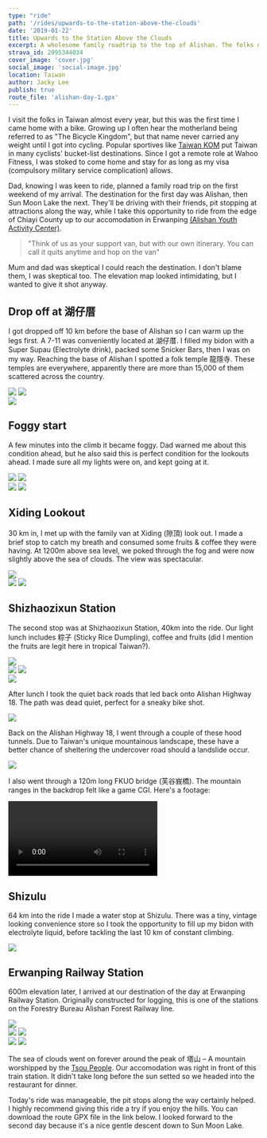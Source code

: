 ```yaml
---
type: "ride"
path: '/rides/upwards-to-the-station-above-the-clouds'
date: '2019-01-22'
title: Upwards to the Station Above the Clouds
excerpt: A wholesome family roadtrip to the top of Alishan. The folks drove while I took the opportunity to ride up the most scenic ride I've done yet.
strava_id: 2095344034
cover_image: 'cover.jpg'
social_image: 'social-image.jpg'
location: Taiwan
author: Jacky Lee
publish: true
route_file: 'alishan-day-1.gpx'
---
```


I visit the folks in Taiwan almost every year, but this was the first time I came home with a bike. Growing up I often hear the motherland being referred to as "The Bicycle Kingdom", but that name never carried any weight until I got into cycling. Popular sportives like [Taiwan KOM](https://www.velonews.com/2017/10/news/travel-taiwan-kom-challenge_450759/) put Taiwan in many cyclists' bucket-list destinations. Since I got a remote role at Wahoo Fitness, I was stoked to come home and stay for as long as my visa (compulsory military service complication) allows.

Dad, knowing I was keen to ride, planned a family road trip on the first weekend of my arrival. The destination for the first day was Alishan, then Sun Moon Lake the next. They'll be driving with their friends, pit stopping at attractions along the way, while I take this opportunity to ride from the edge of Chiayi County up to our accomodation in Erwanping [(Alishan Youth Activity Center)](http://alishan.cyh.org.tw/).

>"Think of us as your support van, but with our own itinerary. You can call it quits anytime and hop on the van"
>

Mum and dad was skeptical I could reach the destination. I don't blame them, I was skeptical too. The elevation map looked intimidating, but I wanted to give it shot anyway.

## Drop off at 湖仔厝

I got dropped off 10 km before the base of Alishan so I can warm up the legs first. A 7-11 was conveniently located at <marker-link lat='23.441862' lng='120.522469' label='A' zoom='16'>湖仔厝</marker-link>. I filled my bidon with a Super Supau (Electrolyte drink), packed some Snicker Bars, then I was on my way. Reaching the base of Alishan I spotted a folk temple <marker-link lat='23.439009' lng='120.607302' label='B' zoom='16' >龍隱寺</marker-link>. These temples are everywhere, apparently there are more than 15,000 of them scattered across the country.

<div class="c-photo-cluster">
    <div class="flex">
        <image-zoom><img src='DSCF8718.jpg'/></image-zoom>
        <image-zoom><img src='DSCF8724.jpg'/></image-zoom>
    </div>
    <image-zoom><img src='DSCF8721.jpg'/></image-zoom>
</div>

## Foggy start

A few minutes into the climb it became foggy. Dad warned me about this condition ahead, but he also said this is perfect condition for the lookouts ahead. I made sure all my lights were on, and kept going at it.

<div class="c-photo-cluster">
    <div class="flex">
        <image-zoom><img src='DSCF8728.jpg'/></image-zoom>
        <image-zoom><img src='DSCF8720.jpg'/></image-zoom>
    </div>
    <image-zoom caption="'Slow' — marking on the tarmac around every corner."><img src='IMG_0425.jpg'/></image-zoom>
    <image-zoom caption="There were a lot of these hairpins going up."><img src='foggy.png'/></image-zoom>
</div>

## Xiding Lookout

30 km in, I met up with the family van at <marker-link lat='23.415270' lng='120.651007' label='C' zoom='16'>Xiding (隙頂) look out</marker-link>. I made a brief stop to catch my breath and consumed some fruits & coffee they were having. At 1200m above sea level, we poked through the fog and were now slightly above the sea of clouds. The view was spectacular.

<div class="c-photo-cluster">
    <image-zoom><img src='cover.jpg'/></image-zoom>
    <div class="flex">
        <image-zoom><img src='DSCF8735.jpg'/></image-zoom>
        <image-zoom><img src='DSCF8740.jpg'/></image-zoom>
    </div>
</div>

## Shizhaozixun Station

The second stop was at <marker-link lat='23.480153' lng='120.698560' label='D' zoom='16'>Shizhaozixun Station</marker-link>, 40km into the ride. Our light lunch includes 粽子 (Sticky Rice Dumpling), coffee and fruits (did I mention the fruits are legit here in tropical Taiwan?).

<div class="c-photo-cluster">
    <image-zoom><img src='DSCF8757.jpg'/></image-zoom>
    <div class="flex">
        <image-zoom><img src='DSCF8764.jpg'/></image-zoom>
        <image-zoom><img src='DSCF8770.jpg'/></image-zoom>
    </div>
    <image-zoom><img src='tea-field.jpg'/></image-zoom>
</div>

After lunch I took the quiet <marker-link lat='23.490889' lng='120.713356' label='E' zoom='16'>back roads</marker-link> that led back onto Alishan Highway 18. The path was dead quiet, perfect for a sneaky bike shot.

<div>
<image-zoom><img src='DSCF8787.jpg'/></image-zoom>
</div>

Back on the Alishan Highway 18, I went through a couple of these hood tunnels. Due to Taiwan's unique mountainous landscape, these have a better chance of sheltering the undercover road should a landslide occur.

<div>
<image-zoom><img src='DSCF8816.jpg'/></image-zoom>
</div>

I also went through a 120m long <marker-link lat='23.472635' lng='120.732660' label='F' zoom='16'>FKUO bridge (芙谷峩橋)</marker-link>. The mountain ranges in the backdrop felt like a game CGI. Here's a footage:

<div>
<video src="./bridge-footage-compressed.mp4" type="mp4" controls></video>
</div>

## Shizulu
64 km into the ride I made a water stop at <marker-link lat='23.492289' lng='120.754862' label='G' zoom='16'>Shizulu</marker-link>. There was a tiny, vintage looking convenience store so I took the opportunity to fill up my bidon with electrolyte liquid, before tackling the last 10 km of constant climbing.

<div>
<image-zoom><img src='DSCF8805.jpg'/></image-zoom>
</div>

## Erwanping Railway Station

600m elevation later, I arrived at our destination of the day at <marker-link lat='23.508986' lng='120.790192' label='H' zoom='16'>Erwanping Railway Station</marker-link>. Originally constructed for logging, this is one of the stations on the Forestry Bureau Alishan Forest Railway line.

<div class="c-photo-cluster">
    <image-zoom><img src='DSCF8826.jpg'/></image-zoom>
    <div class="flex">
        <image-zoom><img src='ORG_DSC01829.JPG'/></image-zoom>
        <image-zoom><img src='IMG_9137.JPG'/></image-zoom>
    </div>
    <div class="flex">
        <image-zoom><img src='IMG_4897.JPG'/></image-zoom>
        <image-zoom><img src='ORG_DSC01828.JPG'/></image-zoom>
    </div>
</div>

The sea of clouds went on forever around the peak of 塔山 – A mountain worshipped by the [Tsou People](https://en.wikipedia.org/wiki/Tsou_people). Our accomodation was right in front of this train station. It didn't take long before the sun setted so we headed into the restaurant for dinner.

Today's ride was manageable, the pit stops along the way certainly helped. I highly recommend giving this ride a try if you enjoy the hills. You can download the route GPX file in the link below. I looked forward to the second day because it's a nice gentle descent down to Sun Moon Lake.